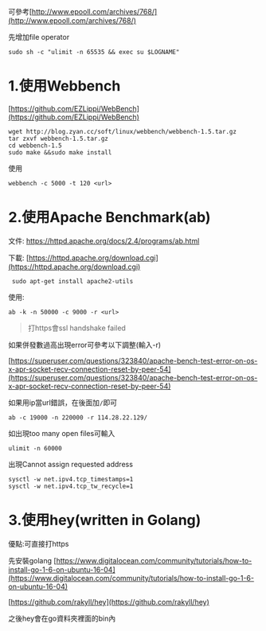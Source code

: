 可參考[http://www.epooll.com/archives/768/](http://www.epooll.com/archives/768/)

先增加file operator

```
sudo sh -c "ulimit -n 65535 && exec su $LOGNAME"
```

# 1.使用Webbench

[https://github.com/EZLippi/WebBench](https://github.com/EZLippi/WebBench)

```
wget http://blog.zyan.cc/soft/linux/webbench/webbench-1.5.tar.gz
tar zxvf webbench-1.5.tar.gz
cd webbench-1.5
sudo make &&sudo make install
```

使用

```
webbench -c 5000 -t 120 <url>
```

# 2.使用Apache Benchmark\(ab\)

文件: https://httpd.apache.org/docs/2.4/programs/ab.html

下載: [https://httpd.apache.org/download.cgi](https://httpd.apache.org/download.cgi)

```
 sudo apt-get install apache2-utils
```



使用: 

```
ab -k -n 50000 -c 9000 -r <url>
```



> 打https會ssl handshake failed

如果併發數過高出現error可參考以下調整\(輸入-r\)

[https://superuser.com/questions/323840/apache-bench-test-error-on-os-x-apr-socket-recv-connection-reset-by-peer-54](https://superuser.com/questions/323840/apache-bench-test-error-on-os-x-apr-socket-recv-connection-reset-by-peer-54)

如果用ip當url錯誤，在後面加`/`即可

```
ab -c 19000 -n 220000 -r 114.28.22.129/
```

如出現too many open files可輸入

```
ulimit -n 60000
```

出現Cannot assign requested address

```
sysctl -w net.ipv4.tcp_timestamps=1  
sysctl -w net.ipv4.tcp_tw_recycle=1 
```

# 3.使用hey\(written in Golang\)

優點:可直接打https

先安裝golang [https://www.digitalocean.com/community/tutorials/how-to-install-go-1-6-on-ubuntu-16-04](https://www.digitalocean.com/community/tutorials/how-to-install-go-1-6-on-ubuntu-16-04)

[https://github.com/rakyll/hey](https://github.com/rakyll/hey)

之後hey會在go資料夾裡面的bin內

